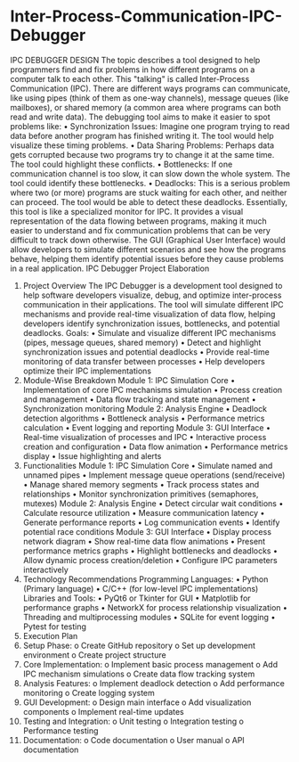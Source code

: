 # Inter-Process-Communication-IPC-Debugger
IPC DEBUGGER DESIGN
The topic describes a tool designed to help programmers find and fix problems in how different programs on a computer talk to each other. This "talking" is called Inter-Process Communication (IPC). There are different ways programs can communicate, like using pipes (think of them as one-way channels), message queues (like mailboxes), or shared memory (a common area where programs can both read and write data).
The debugging tool aims to make it easier to spot problems like:
•	Synchronization Issues: Imagine one program trying to read data before another program has finished writing it. The tool would help visualize these timing problems.
•	Data Sharing Problems: Perhaps data gets corrupted because two programs try to change it at the same time. The tool could highlight these conflicts.
•	Bottlenecks: If one communication channel is too slow, it can slow down the whole system. The tool could identify these bottlenecks.
•	Deadlocks: This is a serious problem where two (or more) programs are stuck waiting for each other, and neither can proceed. The tool would be able to detect these deadlocks.
Essentially, this tool is like a specialized monitor for IPC. It provides a visual representation of the data flowing between programs, making it much easier to understand and fix communication problems that can be very difficult to track down otherwise. The GUI (Graphical User Interface) would allow developers to simulate different scenarios and see how the programs behave, helping them identify potential issues before they cause problems in a real application.
IPC Debugger Project Elaboration
1. Project Overview
The IPC Debugger is a development tool designed to help software developers visualize, debug, and optimize inter-process communication in their applications. The tool will simulate different IPC mechanisms and provide real-time visualization of data flow, helping developers identify synchronization issues, bottlenecks, and potential deadlocks.
Goals:
•	Simulate and visualize different IPC mechanisms (pipes, message queues, shared memory)
•	Detect and highlight synchronization issues and potential deadlocks
•	Provide real-time monitoring of data transfer between processes
•	Help developers optimize their IPC implementations
2. Module-Wise Breakdown
Module 1: IPC Simulation Core
•	Implementation of core IPC mechanisms simulation
•	Process creation and management
•	Data flow tracking and state management
•	Synchronization monitoring
Module 2: Analysis Engine
•	Deadlock detection algorithms
•	Bottleneck analysis
•	Performance metrics calculation
•	Event logging and reporting
Module 3: GUI Interface
•	Real-time visualization of processes and IPC
•	Interactive process creation and configuration
•	Data flow animation
•	Performance metrics display
•	Issue highlighting and alerts
3. Functionalities
Module 1: IPC Simulation Core
•	Simulate named and unnamed pipes
•	Implement message queue operations (send/receive)
•	Manage shared memory segments
•	Track process states and relationships
•	Monitor synchronization primitives (semaphores, mutexes)
Module 2: Analysis Engine
•	Detect circular wait conditions
•	Calculate resource utilization
•	Measure communication latency
•	Generate performance reports
•	Log communication events
•	Identify potential race conditions
Module 3: GUI Interface
•	Display process network diagram
•	Show real-time data flow animations
•	Present performance metrics graphs
•	Highlight bottlenecks and deadlocks
•	Allow dynamic process creation/deletion
•	Configure IPC parameters interactively
4. Technology Recommendations
Programming Languages:
•	Python (Primary language)
•	C/C++ (for low-level IPC implementations)
Libraries and Tools:
•	PyQt6 or Tkinter for GUI
•	Matplotlib for performance graphs
•	NetworkX for process relationship visualization
•	Threading and multiprocessing modules
•	SQLite for event logging
•	Pytest for testing
5. Execution Plan
1.	Setup Phase: 
o	Create GitHub repository
o	Set up development environment
o	Create project structure
2.	Core Implementation: 
o	Implement basic process management
o	Add IPC mechanism simulations
o	Create data flow tracking system
3.	Analysis Features: 
o	Implement deadlock detection
o	Add performance monitoring
o	Create logging system
4.	GUI Development: 
o	Design main interface
o	Add visualization components
o	Implement real-time updates
5.	Testing and Integration: 
o	Unit testing
o	Integration testing
o	Performance testing
6.	Documentation: 
o	Code documentation
o	User manual
o	API documentation

